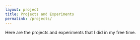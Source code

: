 ```yaml
---
layout: project
title: Projects and Experiments
permalink: /projects/
---
```


Here are the projects and experiments that I did in my free time.
